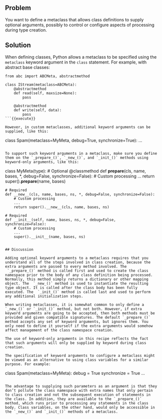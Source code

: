 ## Problem

You want to define a metaclass that allows class definitions to supply optional arguments, possibly to control or configure aspects of processing during type creation.

## Solution

When defining classes, Python allows a metaclass to be specified using the `metaclass` keyword argument in the `class` statement. For example, with abstract base classes:

```
from abc import ABCMeta, abstractmethod

class IStream(metaclass=ABCMeta):
    @abstractmethod
    def read(self, maxsize=None):
        pass

    @abstractmethod
    def write(self, data):
        pass
```{{execute}}

However, in custom metaclasses, additional keyword arguments can be supplied, like this:

```
class Spam(metaclass=MyMeta, debug=True, synchronize=True):
    ...
```{{execute}}

To support such keyword arguments in a metaclass, make sure you define them on the `_prepare_()`, `_new_()`, and `_init_()` methods using keyword-only arguments, like this:

```
class MyMeta(type):
    # Optional
    @classmethod
    def __prepare__(cls, name, bases, *, debug=False, synchronize=False):
        # Custom processing
        ...
        return super().__prepare__(name, bases)

    # Required
    def __new__(cls, name, bases, ns, *, debug=False, synchronize=False):
        # Custom processing
        ...
        return super().__new__(cls, name, bases, ns)

    # Required
    def __init__(self, name, bases, ns, *, debug=False, synchronize=False):
        # Custom processing
        ...
        super().__init__(name, bases, ns)
```{{execute}}

## Discussion

Adding optional keyword arguments to a metaclass requires that you understand all of the steps involved in class creation, because the extra arguments are passed to every method involved. The  `_prepare_()` method is called first and used to create the class namespace prior to the body of any class definition being processed. Normally, this method simply returns a dictionary or other mapping object. The  `_new_()` method is used to instantiate the resulting type object. It is called after the class body has been fully executed. The  `_init_()` method is called last and used to perform any additional initialization steps.

When writing metaclasses, it is somewhat common to only define a `_new_()` or `_init_()` method, but not both. However, if extra keyword arguments are going to be accepted, then both methods must be provided and given compatible signatures. The default `_prepare_()` method accepts any set of keyword arguments, but ignores them. You only need to define it yourself if the extra arguments would somehow affect management of the class namespace creation.

The use of keyword-only arguments in this recipe reflects the fact that such arguments will only be supplied by keyword during class creation.

The specification of keyword arguments to configure a metaclass might be viewed as an alternative to using class variables for a similar purpose. For example:

```
class Spam(metaclass=MyMeta):
    debug = True
    synchronize = True
    ...
```{{execute}}

The advantage to supplying such parameters as an argument is that they don’t pollute the class namespace with extra names that only pertain to class creation and not the subsequent execution of statements in the class. In addition, they are available to the `_prepare_()` method, which runs prior to processing any statements in the class body. Class variables, on the other hand, would only be accessible in the `_new_()` and `_init_()` methods of a metaclass.